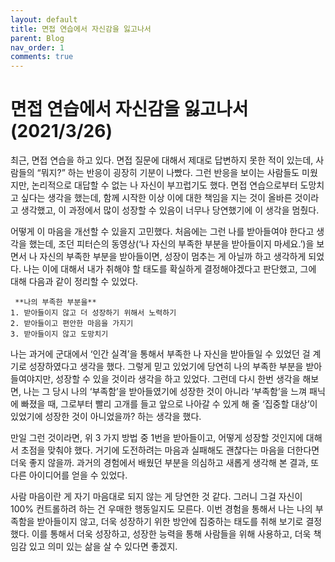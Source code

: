 ```yaml
---
layout: default
title: 면접 연습에서 자신감을 잃고나서
parent: Blog
nav_order: 1
comments: true
---
```

# 면접 연습에서 자신감을 잃고나서 (2021/3/26)

 최근, 면접 연습을 하고 있다. 면접 질문에 대해서 제대로 답변하지 못한 적이 있는데, 사람들의 “뭐지?” 하는 반응이 굉장히 기분이 나빴다. 그런 반응을 보이는 사람들도 미웠지만, 논리적으로 대답할 수 없는 나 자신이 부끄럽기도 했다. 면접 연습으로부터 도망치고 싶다는 생각을 했는데, 함께 시작한 이상 이에 대한 책임을 지는 것이 올바른 것이라고 생각했고, 이 과정에서 많이 성장할 수 있음이 너무나 당연했기에 이 생각을 멈췄다.

 어떻게 이 마음을 개선할 수 있을지 고민했다. 처음에는 그런 나를 받아들여야 한다고 생각을 했는데, 조던 피터슨의 동영상(‘나 자신의 부족한 부분을 받아들이지 마세요.’)을 보면서 나 자신의 부족한 부분을 받아들이면, 성장이 멈추는 게 아닐까 하고 생각하게 되었다. 나는 이에 대해서 내가 취해야 할 태도를 확실하게 결정해야겠다고 판단했고, 그에 대해 다음과 같이 정리할 수 있었다.

	 **나의 부족한 부분을**
	1. 받아들이지 않고 더 성장하기 위해서 노력하기
	2. 받아들이고 편안한 마음을 가지기
	3. 받아들이지 않고 도망치기

 나는 과거에 군대에서 ‘인간 실격’을 통해서 부족한 나 자신을 받아들일 수 있었던 걸 계기로 성장하였다고 생각을 했다. 그렇게 믿고 있었기에 당연히 나의 부족한 부분을 받아들여야지만, 성장할 수 있을 것이라 생각을 하고 있었다. 그런데 다시 한번 생각을 해보면, 나는 그 당시 나의 ‘부족함’을 받아들였기에 성장한 것이 아니라 ‘부족함’을 느껴 패닉에 빠졌을 때, 그로부터 빨리 고개를 들고 앞으로 나아갈 수 있게 해 줄 ‘집중할 대상’이 있었기에 성장한 것이 아니었을까? 하는 생각을 했다.

 만일 그런 것이라면, 위 3 가지 방법 중 1번을 받아들이고,  어떻게 성장할 것인지에 대해서 초점을 맞춰야 했다. 거기에 도전하려는 마음과 실패해도 괜찮다는 마음을 더한다면 더욱 좋지 않을까. 과거의 경험에서 배웠던 부분을 의심하고 새롭게 생각해 본 결과, 또 다른 아이디어를 얻을 수 있었다.

 사람 마음이란 게 자기 마음대로 되지 않는 게 당연한 것 같다. 그러니 그걸 자신이 100% 컨트롤하려 하는 건 우매한 행동일지도 모른다. 이번 경험을 통해서 나는 나의 부족함을 받아들이지 않고, 더욱 성장하기 위한 방안에 집중하는 태도를 취해 보기로 결정했다. 이를 통해서 더욱 성장하고, 성장한 능력을 통해 사람들을 위해 사용하고, 더욱 책임감 있고 의미 있는 삶을 살 수 있다면 좋겠지.



